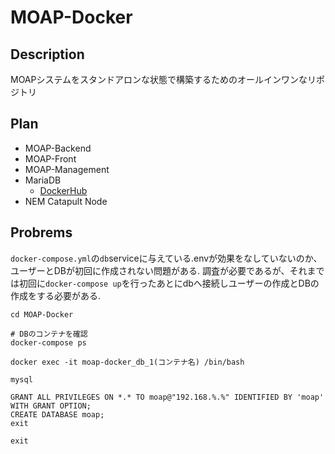 # MOAP-Docker
## Description
MOAPシステムをスタンドアロンな状態で構築するためのオールインワンなリポジトリ

## Plan
- MOAP-Backend
- MOAP-Front
- MOAP-Management
- MariaDB
    - [DockerHub](https://hub.docker.com/_/mariadb)
- NEM Catapult Node

## Probrems
`docker-compose.yml`の`db`serviceに与えている.envが効果をなしていないのか、ユーザーとDBが初回に作成されない問題がある.
調査が必要であるが、それまでは初回に`docker-compose up`を行ったあとにdbへ接続しユーザーの作成とDBの作成をする必要がある.

```
cd MOAP-Docker

# DBのコンテナを確認
docker-compose ps

docker exec -it moap-docker_db_1(コンテナ名) /bin/bash

mysql

GRANT ALL PRIVILEGES ON *.* TO moap@"192.168.%.%" IDENTIFIED BY 'moap' WITH GRANT OPTION;
CREATE DATABASE moap;
exit

exit
```
